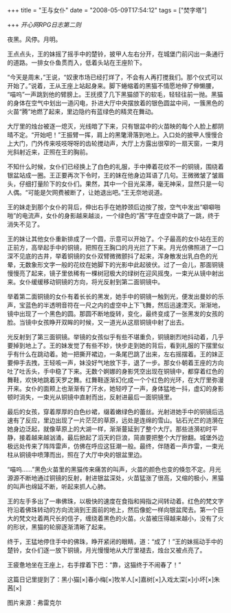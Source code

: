 +++
title = "王与女仆"
date = "2008-05-09T17:54:12"
tags = ["焚字塔"]
 

+++
*开心网RPG日志第二则*



夜黑。风停。月明。
  
王点点头，王的妹摇了摇手中的楚铃，披甲人左右分开，在城堡门前闪出一条通行的道路。一排女仆鱼贯而入，低着头站在王座阶下。
  
“今天是周末，”王说，“奴隶市场已经打烊了，不会有人再打搅我们。那个仪式可以开始了。”说着，王从王座上站起身来。脚下蜷缩着的黑猫不情愿地伸了伸懒腰， “喵呜”一声跳到他的臂膀上。王抚摸了几下黑猫颌下的软毛，轻轻往前一抛。黑猫的身体在空气中划出一道闪电，扑进大厅中央摆放着的银色圆盆中间，一簇黑色的火苗“腾”地燃了起来，里边隐约有蓝绿色的精灵在舞动。
  
大厅里的烛台被逐一熄灭，光线暗了下来，只有银盆中的火苗映的每个人脸上都阴晴不定。“开始吧！”王振臂一挥，肩上的黑氅滑落到地上。入口处的披甲人慢慢合上大门，门外传来吱吱呀呀的齿轮搅动声，大厅上方露出很窄的一扇天窗，一束月光斜射近来，正照在王的胸前。
  
不知什么时候，女仆们已经换上了白色的礼服，手中捧着花纹不一的铜镜，围绕着银盆站成一圈。王正要再次下令时，王的妹在他身边耳语了几句。王微微皱了皱眉头，仔细打量阶下的女仆们。果然，其中一个目光呆滞，毫无神采，显然只是一句人偶。“可能是欠网费被断了，让她退出吧。”王无奈地说道。
  
王的妹走到那个女仆的背后，伸出右手在她脖颈后边按了按，空气中发出“噼噼啪啪”的电流声，女仆的身影越来越淡，一个绿色的“茜”字在虚空中跳了一跳，终于消失不见了。
  
王的妹让其他女仆重新排成了一个圆，示意可以开始了。个子最高的女仆站在王的正前方，高举起手中的铜镜，把照在王胸口的月光拦了下来。月光仿佛照进了一口深不见底的古井，举着铜镜的女仆双臂微微颤抖了起来，浑身散发出乳白色的光晕，无数象形文字一般的花纹在她脚下的光影中此起彼伏。过了一会儿，那面铜镜慢慢亮了起来，镜子里依稀有一棵树冠极大的绿树在迎风摇曳，一束光从镜中射出来。女仆缓缓移动铜镜的方向，将光反射到第二面铜镜中。
  
举着第二面铜镜的女仆有着长长的黑发，她手中的铜镜一触到光，便发出曼妙的乐声，宝蓝色的半透明音符在一尺之内的虚空中上下飞舞，然后迅速湮灭。渐渐地，镜中出现了一个黑色的圆。那圆不断地旋转，变化，最终变成了一张黑发的女孩的脸。当镜中女孩睁开双眸的时候，又一道光从这扇铜镜中射了出去。
  
光反射到了第三面铜镜。举镜的女孩似乎有些不堪重负，铜镜剧烈地抖动着，几乎要掉到地上了。王的妹发觉了有些不妙，快步走到她的背后，看到礼服的下摆里似乎有什么在跳动着。她一把撕开裙边，一条尾巴跳了出来，左右摇摆着。王的妹正要伸手去拽，王轻咳一声，妹没好气地放下手，退了一步。那女仆朝着王座的方向吐了吐舌头，手中稳了下来。无数个婀娜的身影凭空出现在铜镜中，都穿着红色的舞鞋，欢快地跳着天罗之舞。红舞鞋逐渐幻化成一个个红色的光环，在大厅里弥漫开来。女仆的面颊上也渐渐有了汗水，她轻哼了一声，身体猛地一抖，虚幻的身影顿时消失，一束光从铜镜中直射而出，反射进最后一面铜镜里。
  
最后的女孩，穿着厚厚的白色纱裙，缀着嫩绿色的蕾丝。光射进她手中的铜镜后迅速有了反应，里边出现了一片茫茫的草原，远处是连绵的雪山。钻石光芒的涟漪在她身边泛起，就像草原上的大湖一样，渐渐蔓延到了整个大厅。那些涟漪初时平静，接着越来越汹涌，最后掀起了滔天的巨浪，简直要把整个大厅掀翻。城堡外边极远处传来了阵阵雷声，仿佛在呼应这狂潮一般。最终，伴随着一声炸雷，一束光柱从铜镜中喷薄而出，照在了大厅中央的银盆里边。
  
“喵呜……”黑色火苗里的黑猫传来痛苦的叫声，火苗的颜色也变的倏忽不定。月光源源不断地通过铜镜的反射，射进银盆深处，火苗猛涨了很高，又缩的极小，黑猫的叫声也绵延不断，听起来抓人心肺。
  
王的左手多出了一串佛珠，以极快的速度在食指和拇指之间转动着。红色的梵文字符沿着佛珠转动的方向流淌到王面前的地上，然后像蛇一样向银盆爬去。第一个巨大的梵文吐着两尺长的信子，缠绕着黑色的火苗。火苗被压得越来越小，没有了火的形状，黑猫的轮廓逐渐清晰了起来。
  
终于，王猛地停住手中的佛珠，睁开紧闭的眼睛，道：“成了！”王的妹摇动手中的楚铃，女仆们逐一放下铜镜，月光慢慢地从大厅里褪去，烛台又被点亮了。
  
王疲惫地坐在王座上，右手撑着下巴：“靠，这猫终于不闹春了！”
  
这篇日记里提到了：黑小猫[×]春小梅[×]牧羊人[×]嘉树[×]入戏太深[×]小坏[×]朱茜[×]
  
图片来源：弗雷克尔